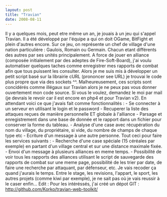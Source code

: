 ```yaml
---
layout: post
title: "Travian"
date: 2008-08-11
---
```

Il y a quelques mois, peut etre même un an, je jouais à un jeu qui s'appel Travian. Il a été développé par l'équipe a qui on doit OGame, BitFight et plein d'autres encore. Sur ce jeu, on représente un chef de village d'une nation particulière : Gaulois, Romain ou Germain. Chacun etant différents des autres par ses unités principalement. A force de jouer en alliance (composée initialement par des adeptes de Fire-Soft-Board), j'ai voulu automatiser quelques taches comme enregistrer mes rapports de combat afin que tous puissent les consulter. Alors je me suis mis à développer un petit script basé sur la librairie cURL (prononcer see URL) je trouvai le code plus propre que via des sockets ^^. Malheureusement, ces scripts sont concidérés comme illégaux sur Travian alors je ne peux pas vous donner ouvertement mon code source. Si vous le voulez, demandez le moi par mail (je devrais le revoir car il est encore en php4 et pour Travian v2). En attendant voici ce que j'avais fait comme fonctionnalités : \- Se connecter à un serveur en utilisant le login et le password \- Recuperer la liste des attaques reçues de manière personnelle ET globale à l'alliance \- Parsage et enregistrement dans une base de donnée et le rapport dans un fichier pour conserver la forme du tableau. \- Analyse d'une case avec récupération du nom du village, du propriétaire, si vide, du nombre de champs de chaque type etc \- Ecriture d'un message à une autre personne. Tout ceci pour faire les services suivants : \- Recherche d'une case spéciale (15 céréales par exemple) en partant d'un village central et sur une distance maximale fixée. \- Envoi d'un message à plusieurs alliances en meme temps. \- Possibilité de voir tous les rapports des alliances utilisant le script de sauvegarde des rapports de combat sur une meme page, possibilité de les trier par date, de faire une recherche par attaquant, par défenseur, etc. Je vais recoder ça quand j'aurais le temps. Entre le stage, les revisions, l'appart, le sport, les autres projets (comme kiwi par exemple), je ne sait pas où je vais reussir à le caser enfin... Edit : Pour les intéréssés, j'ai créé un dépot GIT : http://github.com/Korko/travian-web-toolkit/
